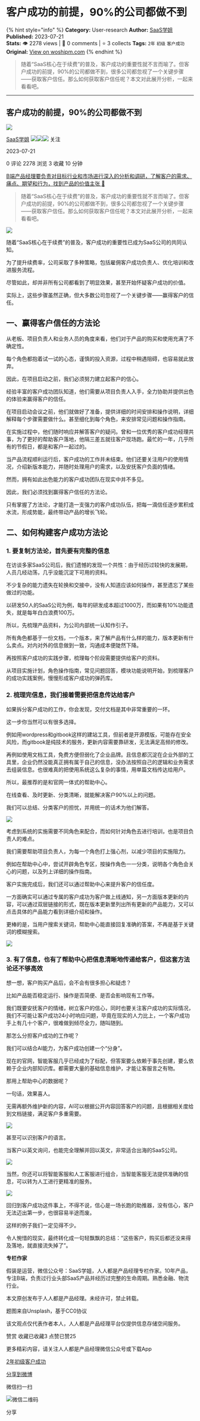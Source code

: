 # 客户成功的前提，90%的公司都做不到
{% hint style="info" %}
**Category:** User-research
**Author:** [SaaS学姐](https://www.woshipm.com/u/145624)
**Published:** 2023-07-21  
**Stats:** 👁️ 2278 views | 💬 0 comments | ⭐ 3 collects
**Tags:** `2年` `初级` `客户成功`
**Original:** [View on woshipm.com](https://www.woshipm.com/user-research/5871147.html)
{% endhint %}
> 随着“SaaS核心在于续费”的普及，客户成功的重要性就不言而喻了。但客户成功的前提，90%的公司都做不到，很多公司都忽视了一个关键步骤——获取客户信任。那么如何获取客户信任呢？本文对此展开分析，一起来看看吧。

---

## 客户成功的前提，90%的公司都做不到

[![](https://image.woshipm.com/wp-files/2021/11/2QALrUTW5jCvGqHVAYif.jpeg!/both/72x72)](https://www.woshipm.com/u/145624)

[SaaS学姐](https://www.woshipm.com/u/145624) ![](https://static.woshipm.com/tag/1121_1@2x.png)![](https://static.woshipm.com/tag/2104_1@2x.png)![](https://static.woshipm.com/tag/2105_1@2x.png) 关注

2023-07-21

0 评论 2278 浏览 3 收藏 10 分钟

[B端产品经理要负责对目标行业和市场进行深入的分析和调研，了解客户的需求、痛点、期望和行为，找到产品的价值主张 🔗](https://ke.qidianla.com/courses/bcpm)

> 随着“SaaS核心在于续费”的普及，客户成功的重要性就不言而喻了。但客户成功的前提，90%的公司都做不到，很多公司都忽视了一个关键步骤——获取客户信任。那么如何获取客户信任呢？本文对此展开分析，一起来看看吧。

![](https://image.woshipm.com/2023/04/14/a1a3f674-da9e-11ed-95a1-00163e0b5ff3.png)

随着“SaaS核心在于续费”的普及，客户成功的重要性已成为SaaS公司的共同认知。

为了提升续费率，公司采取了多种策略，包括雇佣客户成功负责人、优化培训和改进服务流程。

尽管如此，却并非所有公司都看到了明显效果，甚至开始怀疑客户成功的价值。

实际上，这些步骤虽然正确，但大多数公司忽视了一个关键步骤——赢得客户的信任。

## 一、赢得客户信任的方法论

从老板、项目负责人和业务人员的角度来看，他们对于产品的购买和使用充满了不确定性。

每个角色都抱着试一试的心态，谨慎的投入资源，过程中稍遇阻碍，也容易就此放弃。

因此，在项目启动之前，我们必须努力建立起客户的信心。

经验丰富的客户成功团队知道，他们需要从项目负责人入手，全力协助并提供出色的体验来赢得客户的信任。

在项目启动会议之前，他们就做好了准备，提供详细的时间安排和操作说明，详细解释每个步骤需要做什么。甚至细化到每个角色，来安排常见问题和操作指南。

在实施过程中，他们随时响应并解答客户的疑问。曾和一位优秀的客户成功经理共事，为了更好的帮助客户落地，他隔三差五就往客户现场跑。最忙的一年，几乎所有的节假日，都是和客户一起过的。

当产品流程顺利运行后，客户成功的工作并未结束。他们还要关注用户的使用情况，介绍新版本能力，并随时处理用户的需求，以及安抚客户负面的情绪。

然而，拥有如此出色能力的客户成功团队在现实中并不多见。

因此，我们必须找到赢得客户信任的方法论。

只有掌握了方法论，才能打造一支强力的客户成功队伍，把每一滴信任逐步累积成水流，形成势能，最终带动产品的增长飞轮。

## 二、如何构建客户成功方法论

### 1\. 要复制方法论，首先要有完整的信息

在访谈多家SaaS公司后，我们遗憾的发现一个共性：由于经历过较快的发展期，人员几经动荡，几乎没能沉淀下可用的资料。

不少复杂的能力遗失在轮换和交接中，没有人知道应该如何操作，甚至遗忘了某些做过的功能。

以研发50人的SaaS公司为例，每年的研发成本超过1000万，而如果有10%功能遗失，就是每年白白浪费100万。

所以，先梳理产品资料，为公司内部统一认知作引子。

所有角色都基于一份文档，一个版本，来了解产品有什么样的能力，版本更新有什么卖点。对内对外的信息做到一致，沟通成本便陡然下降。

再按照客户成功的实践步骤，梳理每个阶段需要提供给客户的资料。

从项目实施计划，角色操作指南，常见问题回答，模块功能说明开始，到梳理客户的成功实践案例，慢慢形成客户成功的弹药库。

### 2\. 梳理完信息，我们接着需要把信息传达给客户

如果拆分客户成功的工作，你会发现，交付文档是其中非常重要的一环。

这一步你当然可以有很多选择。

例如用wordpress和gitbook这样的建站工具，但前者是开源模版，可能存在安全风险，而gitbook是纯技术的服务，更新内容需要靠研发，无法满足高频的修改。

再例如使用文档工具，免费方便但弱化了企业品牌。且信息都沉淀在企业外部的工具里，企业仍然没能真正拥有属于自己的信息，没办法按照自己的逻辑和业务需求去组装信息。也很难真的把使用系统这么复杂的事情，用单篇文档传达给用户。

所以，最推荐的是和官网一体式的帮助中心。

在线查看、及时更新、分类清晰，就能解决客户90%以上的问题。

我们可以总结、分类客户的担忧，并用统一的话术为他们解答。

![](https://image.woshipm.com/wp-files/2023/07/oPslxwPhNpgDY0tZc4Y5.png)

考虑到系统的实施需要不同角色来配合，而如何针对角色去进行培训，也是项目负责人的难点。

我们需要帮助项目负责人，为每一个角色打上强心剂，以减少项目的实施阻力。

例如在帮助中心中，尝试开辟角色专区，按操作角色一一分类，说明各个角色会关心的问题，以及列上详细的操作指南。

客户实施完成后，我们还可以通过帮助中心来提升客户的信任度。

一方面确实可以通过专属的客户成功为客户做上线通知，另一方面版本更新的内容，可以通过双层链接的形式，既在版本更新里列出所有更新的产品能力，又可以点击具体的产品能力看到详细介绍和操作。

更棒的是，当用户搜索关键词，帮助中心能直接回复准确的答案，不再是基于关键词的模糊搜索。

![](https://image.woshipm.com/wp-files/2023/07/zw4vt7gapI1XBFPqmMzd.png)

### 3\. 有了信息，也有了帮助中心把信息清晰地传递给客户，但这套方法论还不够高效

想一想，客户购买产品后，会不会有很多担心和疑虑？

比如产品能否稳定运行、操作是否简便、是否会影响现有工作等。

我们既要安抚客户的情绪，树立客户的信心，同时也要关注客户成功的实际情况，我们不可能让客户成功24小时响应问题，毕竟在现实的人力比上，一个客户成功手上有几十个客户，很难做到倾尽全力，随叫随到。

那怎么分担客户成功的工作呢？

我们可以结合AI能力，为客户成功创建一个“分身”。

现在的官网，智能客服几乎已经成为了标配，但答案要么依赖于事先创建，要么依赖于企业内部知识库。都需要大量的基础信息维护，才能让客服言之有物。

那用上帮助中心的数据呢？

一句话，效果喜人。

无需再额外维护新的内容，AI可以根据公开内容回答客户的问题，且根据相关度给到文档链接，满足客户多重需要。

![](https://image.woshipm.com/wp-files/2023/07/7XhEGy1kpcz5gms23AfR.png)

甚至可以识别客户的语言。

当客户以英文询问，也能完全理解并回以英文，非常适合出海的SaaS公司。

![](https://image.woshipm.com/wp-files/2023/07/O3BiCaiFdQxf2gvd3i5O.png)

当然，你还可以将智能客服和人工客服进行组合，当智能客服无法提供准确的信息，可以转为人工进行更精准的服务。

![](https://image.woshipm.com/wp-files/2023/07/ht1nvwSpmexwlQUSpAsX.png)

回归到客户成功这件事上，不得不说，信心是一场长跑的助推器，没有信心，客户无法迈出第一步，也很容易半途而废。

这样的例子我们一定见得不少。

令人惋惜的现实，最终转化成一句轻飘飘的总结：“这些客户，购买后都还没来得及落地，就直接流失掉了”。

**专栏作家**

假装是运营，微信公众号：SaaS学姐，人人都是产品经理专栏作家。10年产品，专注B端，负责过行业头部SaaS产品并经历过完整的生命周期。熟悉金融、物流行业。

本文原创发布于人人都是产品经理。未经许可，禁止转载。

题图来自Unsplash，基于CC0协议

该文观点仅代表作者本人，人人都是产品经理平台仅提供信息存储空间服务。

赞赏 收藏已收藏3 点赞已赞25

更多精彩内容，请关注人人都是产品经理微信公众号或下载App

[2年](https://www.woshipm.com/tag/2%e5%b9%b4)[初级](https://www.woshipm.com/tag/%e5%88%9d%e7%ba%a7)[客户成功](https://www.woshipm.com/tag/%e5%ae%a2%e6%88%b7%e6%88%90%e5%8a%9f)

[分享到微博](https://service.weibo.com/share/share.php?appkey=2775287854&title=客户成功的前提，90%的公司都做不到&url=https://www.woshipm.com/user-research/5871147.html&pic=https://image.woshipm.com/2023/04/14/a1a3f674-da9e-11ed-95a1-00163e0b5ff3.png)

微信扫一扫

![微信二维码](https://api.pwmqr.com/qrcode/create/?url=https://www.woshipm.com/user-research/5871147.html)

分享
